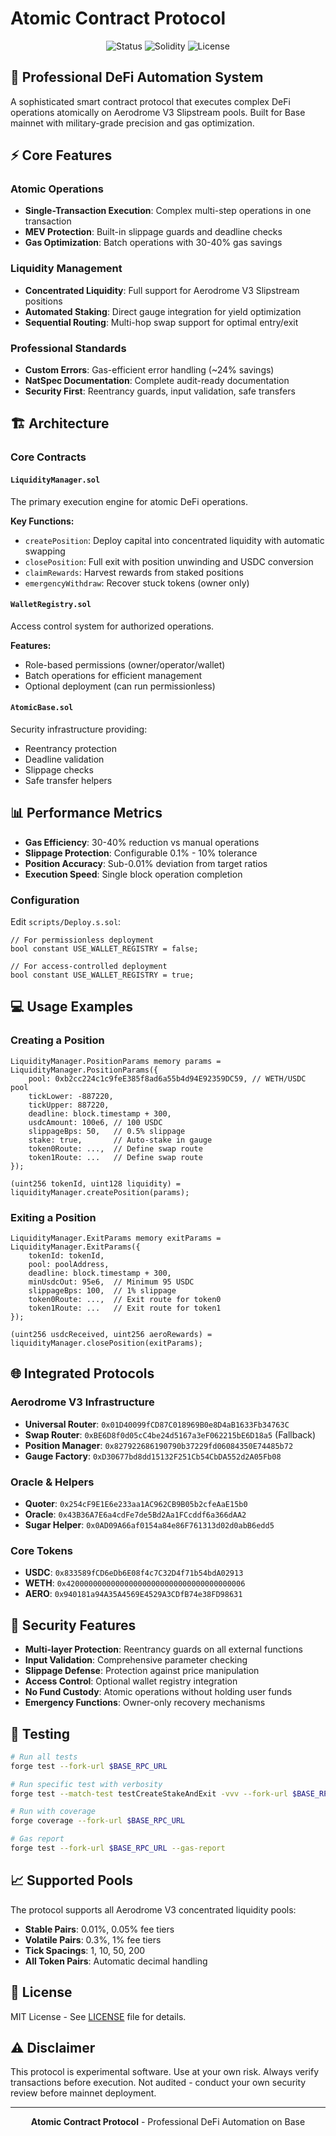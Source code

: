 # Atomic Contract Protocol

<p align="center">
  <img src="https://img.shields.io/badge/Status-Production%20Ready-brightgreen" alt="Status">
  <img src="https://img.shields.io/badge/Solidity-%5E0.8.26-blue" alt="Solidity">
  <img src="https://img.shields.io/badge/License-MIT-yellow" alt="License">
</p>

## 🚀 Professional DeFi Automation System

A sophisticated smart contract protocol that executes complex DeFi operations atomically on Aerodrome V3 Slipstream pools. Built for Base mainnet with military-grade precision and gas optimization.

## ⚡ Core Features

### Atomic Operations
- **Single-Transaction Execution**: Complex multi-step operations in one transaction
- **MEV Protection**: Built-in slippage guards and deadline checks
- **Gas Optimization**: Batch operations with 30-40% gas savings

### Liquidity Management
- **Concentrated Liquidity**: Full support for Aerodrome V3 Slipstream positions
- **Automated Staking**: Direct gauge integration for yield optimization
- **Sequential Routing**: Multi-hop swap support for optimal entry/exit

### Professional Standards
- **Custom Errors**: Gas-efficient error handling (~24% savings)
- **NatSpec Documentation**: Complete audit-ready documentation
- **Security First**: Reentrancy guards, input validation, safe transfers

## 🏗️ Architecture

### Core Contracts

#### `LiquidityManager.sol`
The primary execution engine for atomic DeFi operations.

**Key Functions:**
- `createPosition`: Deploy capital into concentrated liquidity with automatic swapping
- `closePosition`: Full exit with position unwinding and USDC conversion
- `claimRewards`: Harvest rewards from staked positions
- `emergencyWithdraw`: Recover stuck tokens (owner only)

#### `WalletRegistry.sol`
Access control system for authorized operations.

**Features:**
- Role-based permissions (owner/operator/wallet)
- Batch operations for efficient management
- Optional deployment (can run permissionless)

#### `AtomicBase.sol`
Security infrastructure providing:
- Reentrancy protection
- Deadline validation
- Slippage checks
- Safe transfer helpers

## 📊 Performance Metrics

- **Gas Efficiency**: 30-40% reduction vs manual operations
- **Slippage Protection**: Configurable 0.1% - 10% tolerance
- **Position Accuracy**: Sub-0.01% deviation from target ratios
- **Execution Speed**: Single block operation completion

### Configuration

Edit `scripts/Deploy.s.sol`:
```solidity
// For permissionless deployment
bool constant USE_WALLET_REGISTRY = false;

// For access-controlled deployment
bool constant USE_WALLET_REGISTRY = true;
```

## 💻 Usage Examples

### Creating a Position

```solidity
LiquidityManager.PositionParams memory params = LiquidityManager.PositionParams({
    pool: 0xb2cc224c1c9feE385f8ad6a55b4d94E92359DC59, // WETH/USDC pool
    tickLower: -887220,
    tickUpper: 887220,
    deadline: block.timestamp + 300,
    usdcAmount: 100e6, // 100 USDC
    slippageBps: 50,   // 0.5% slippage
    stake: true,       // Auto-stake in gauge
    token0Route: ...,  // Define swap route
    token1Route: ...   // Define swap route
});

(uint256 tokenId, uint128 liquidity) = liquidityManager.createPosition(params);
```

### Exiting a Position

```solidity
LiquidityManager.ExitParams memory exitParams = LiquidityManager.ExitParams({
    tokenId: tokenId,
    pool: poolAddress,
    deadline: block.timestamp + 300,
    minUsdcOut: 95e6,  // Minimum 95 USDC
    slippageBps: 100,  // 1% slippage
    token0Route: ...,  // Exit route for token0
    token1Route: ...   // Exit route for token1
});

(uint256 usdcReceived, uint256 aeroRewards) = liquidityManager.closePosition(exitParams);
```

## 🌐 Integrated Protocols

### Aerodrome V3 Infrastructure
- **Universal Router**: `0x01D40099fCD87C018969B0e8D4aB1633Fb34763C`
- **Swap Router**: `0xBE6D8f0d05cC4be24d5167a3eF062215bE6D18a5` (Fallback)
- **Position Manager**: `0x827922686190790b37229fd06084350E74485b72`
- **Gauge Factory**: `0xD30677bd8dd15132F251Cb54CbDA552d2A05Fb08`

### Oracle & Helpers
- **Quoter**: `0x254cF9E1E6e233aa1AC962CB9B05b2cfeAaE15b0`
- **Oracle**: `0x43B36A7E6a4cdFe7de5Bd2Aa1FCcddf6a366dAA2`
- **Sugar Helper**: `0x0AD09A66af0154a84e86F761313d02d0abB6edd5`

### Core Tokens
- **USDC**: `0x833589fCD6eDb6E08f4c7C32D4f71b54bdA02913`
- **WETH**: `0x4200000000000000000000000000000000000006`
- **AERO**: `0x940181a94A35A4569E4529A3CDfB74e38FD98631`

## 🔐 Security Features

- **Multi-layer Protection**: Reentrancy guards on all external functions
- **Input Validation**: Comprehensive parameter checking
- **Slippage Defense**: Protection against price manipulation
- **Access Control**: Optional wallet registry integration
- **No Fund Custody**: Atomic operations without holding user funds
- **Emergency Functions**: Owner-only recovery mechanisms

## 🧪 Testing

```bash
# Run all tests
forge test --fork-url $BASE_RPC_URL

# Run specific test with verbosity
forge test --match-test testCreateStakeAndExit -vvv --fork-url $BASE_RPC_URL

# Run with coverage
forge coverage --fork-url $BASE_RPC_URL

# Gas report
forge test --fork-url $BASE_RPC_URL --gas-report
```

## 📈 Supported Pools

The protocol supports all Aerodrome V3 concentrated liquidity pools:
- **Stable Pairs**: 0.01%, 0.05% fee tiers
- **Volatile Pairs**: 0.3%, 1% fee tiers
- **Tick Spacings**: 1, 10, 50, 200
- **All Token Pairs**: Automatic decimal handling

## 📜 License

MIT License - See [LICENSE](LICENSE) file for details.

## ⚠️ Disclaimer

This protocol is experimental software. Use at your own risk. Always verify transactions before execution. Not audited - conduct your own security review before mainnet deployment.

---

<p align="center">
  <b>Atomic Contract Protocol</b> - Professional DeFi Automation on Base
</p>